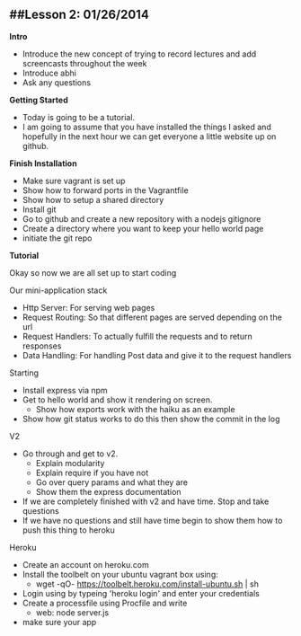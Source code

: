 ##Lesson 2: 01/26/2014
---
**Intro**

* Introduce the new concept of trying to record lectures and add screencasts throughout the week
* Introduce abhi
* Ask any questions

**Getting Started**

* Today is going to be a tutorial. 
* I am going to assume that you have installed the things I asked and hopefully in the next hour we can get everyone a little website up on github.

**Finish Installation**

* Make sure vagrant is set up
* Show how to forward ports in the Vagrantfile
* Show how to setup a shared directory
* Install git
* Go to github and create a new repository with a nodejs gitignore
* Create a directory where you want to keep your hello world page
* initiate the git repo


**Tutorial**

Okay so now we are all set up to start coding

Our mini-application stack

* Http Server: For serving web pages
* Request Routing: So that different pages are served depending on the url
* Request Handlers: To actually fulfill the requests and to return responses
* Data Handling: For handling Post data and give it to the request handlers

Starting

* Install express via npm
* Get to hello world and show it rendering on screen. 
	* Show how exports work with the haiku as an example
* Show how git status works to do this then show the commit in the log

V2

* Go through and get to v2.
	* Explain modularity
	* Explain require if you have not
	* Go over query params and what they are
	* Show them the express documentation
* If we are completely finished with v2 and have time. Stop and take questions
* If we have no questions and still have time begin to show them how to push this thing to heroku

Heroku

* Create an account on heroku.com
* Install the toolbelt on your ubuntu vagrant box using:
	* wget -qO- https://toolbelt.heroku.com/install-ubuntu.sh | sh
* Login using by typeing 'heroku login' and enter your credentials
* Create a processfile using Procfile and write
	* web: node server.js
* make sure your app